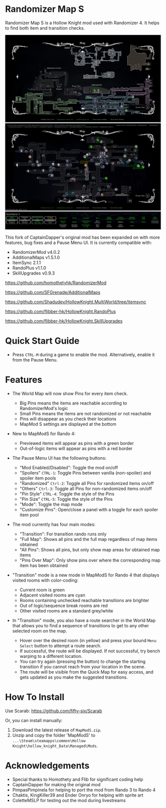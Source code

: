 # Randomizer Map S
Randomizer Map S is a Hollow Knight mod used with Randomizer 4. It helps to find both item and transition checks.

![Example Screenshot](./worldmap.jpg)
![Example Screenshot](./transition.jpg)
![Example Screenshot](./pause.jpg)

This fork of CaptainDapper's original mod has been expanded on with more features, bug fixes and a Pause Menu UI. It is currently compatible with:
- RandomizerMod v4.0.2
- AdditionalMaps v1.5.1.0
- ItemSync 2.1.1
- RandoPlus v1.1.0
- SkillUpgrades v0.9.3

https://github.com/homothetyhk/RandomizerMod

https://github.com/SFGrenade/AdditionalMaps

https://github.com/Shadudev/HollowKnight.MultiWorld/tree/itemsync

https://github.com/flibber-hk/HollowKnight.RandoPlus

https://github.com/flibber-hk/HollowKnight.SkillUpgrades

# Quick Start Guide
- Press `CTRL-M` during a game to enable the mod. Alternatively, enable it from the Pause Menu.

# Features
- The World Map will now show Pins for every item check.
    - Big Pins means the items are reachable according to RandomizerMod's logic
    - Small Pins means the items are not randomized or not reachable
    - Pins will disappear as you check their locations
    - MapMod S settings are displayed at the bottom

- New to MapModS for Rando 4:
    - Previewed items will appear as pins with a green border
    - Out-of-logic items will appear as pins with a red border

- The Pause Menu UI has the following buttons:
    - "Mod Enabled/Disabled": Toggle the mod on/off
    - "Spoilers" `CTRL-1`: Toggle Pins between vanilla (non-spoiler) and spoiler item pools
    - "Randomized" `Ctrl-2`: Toggle all Pins for randomized items on/off
    - "Others" `Ctrl-3`: Toggle all Pins for non-randomized items on/off
    - "Pin Style" `CTRL-4`: Toggle the style of the Pins
    - "Pin Size" `CTRL-5`: Toggle the style of the Pins
    - "Mode": Toggle the map mode
    - "Customize Pins": Open/close a panel with a toggle for each spoiler item pool

- The mod currently has four main modes:
   - "Transition": For transition rando runs only
   - "Full Map": Shows all pins and the full map regardless of map items obtained
   - "All Pins": Shows all pins, but only show map areas for obtained map items
   - "Pins Over Map": Only show pins over where the corresponding map item has been obtained

- "Transition" mode is a new mode in MapModS for Rando 4 that displays visited rooms with color-coding:
    - Current room is green
    - Adjacent visited rooms are cyan
    - Rooms containing unchecked reachable transitions are brighter
    - Out of logic/sequence break rooms are red
    - Other visited rooms are a standard grey/white
 
- In "Transition" mode, you also have a route searcher in the World Map that allows you to find a sequence of transitions to get to any other selected room on the map.
    - Hover over the desired room (in yellow) and press your bound `Menu Select` button to attempt a route search.
    - If successful, the route will be displayed. If not successful, try bench warping to a different location.
    - You can try again (pressing the button) to change the starting transition if you cannot reach from your location in the scene.
    - The route will be visible from the Quick Map for easy access, and gets updated as you make the suggested transitions.

# How To Install
Use Scarab: https://github.com/fifty-six/Scarab

Or, you can install manually:
1. Download the latest release of `MapModS.zip`.
2. Unzip and copy the folder 'MapModS' to `...\Steam\steamapps\common\Hollow Knight\hollow_knight_Data\Managed\Mods`.

# Acknowledgements
- Special thanks to Homothety and Flib for significant coding help
- CaptainDapper for making the original mod
- PimpasPimpinela for helping to port the mod from Rando 3 to Rando 4
- Chaktis, KingKiller39 and Ender Onryo for helping with sprite art
- ColetteMSLP for testing out the mod during livestreams
